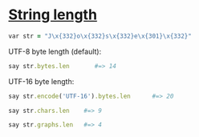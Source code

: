 [1]: http://rosettacode.org/wiki/String_length

# [String length][1]

```ruby
var str = "J\x{332}o\x{332}s\x{332}e\x{301}\x{332}"
```


UTF-8 byte length (default):

```ruby
say str.bytes.len       #=> 14
```


UTF-16 byte length:

```ruby
say str.encode('UTF-16').bytes.len      #=> 20
```
```ruby
say str.chars.len    #=> 9
```
```ruby
say str.graphs.len   #=> 4
```
